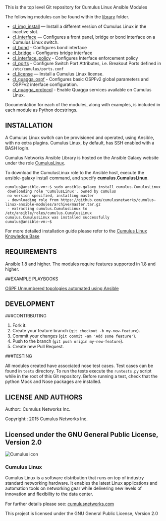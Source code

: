 This is the top level Git repository for Cumulus Linux Ansible Modules

The following modules can be found within the [library](library) folder.

- [cl_img_install](library/cl_img_install.py) — Install a different version of Cumulus Linux in the inactive slot.
- [cl_interface](library/cl_interface.py)  — Configures a front panel, bridge or bond interface on a Cumulus Linux switch.
- [cl_bond](library/cl_bond.py)  - Configures bond interface
- [cl_bridge](library/cl_bridge.py)  - Configures bridge interface
- [cl_interface_policy](library/cl_img_install.py)  - Configures Interface enforcement policy
- [cl_ports](library/cl_ports.py)  - Configure Switch Port Attributes, i.e. Breakout Ports defined in `/etc/cumulus/ports.conf`
- [cl_license](library/cl_license.py)  — Install a Cumulus Linux license.
- [cl_quagga_ospf](library/cl_quagga_ospf.py)  - Configures basic OSPFv2 global parameters and OSPFv2 interface configuration.
- [cl_quagga_protocol](library/cl_quagga_protocol.py)  - Enable Quagga services available on Cumulus Linux.

Documentation for each of the modules, along with examples, is included in each module as Python docstrings.

## INSTALLATION
A Cumulus Linux switch can be provisioned and operated, using Ansible, with no extra plugins. Cumulus Linux, by default, has SSH enabled with a BASH login.

Cumulus Networks Ansible Library is hosted on the Ansible Galaxy website under the role [CumulusLinux](https://galaxy.ansible.com/list#/roles/1875).

To download the CumulusLinux role to the Ansible host, execute the ansible-galaxy install command, and specify **cumulus.CumulusLinux**.

```
cumulus@ansible-vm:~$ sudo ansible-galaxy install cumulus.CumulusLinux
 downloading role 'CumulusLinux', owned by cumulus
 no version specified, installing master
 - downloading role from https://github.com/cumulusnetworks/cumulus-linux-ansible-modules/archive/master.tar.gz
 - extracting cumulus.CumulusLinux to /etc/ansible/roles/cumulus.CumulusLinux
cumulus.CumulusLinux was installed successfully
cumulus@ansible-vm:~$
```

For more detailed installation guide please refer to the [Cumulus Linux Knowledge Base](https://support.cumulusnetworks.com/hc/en-us/articles/204255593)

## REQUIREMENTS

Ansible 1.8 and higher. The modules require features supported in 1.8 and higher.


##EXAMPLE PLAYBOOKS

[OSPF Unnumbered topologies automated using Ansible](https://github.com/CumulusNetworks/example-ospfunnum-ansible)


## DEVELOPMENT

###CONTRIBUTING

1. Fork it.
2. Create your feature branch (`git checkout -b my-new-feature`).
3. Commit your changes (`git commit -am 'Add some feature'`).
4. Push to the branch (`git push origin my-new-feature`).
5. Create new Pull Request.


###TESTING

All modules created have associated nose test cases. Test cases can be found in ``tests`` directory.
To run the tests execute the ``runtests.py`` script while in the root of this Git repository.  Before running a test, check that the python Mock and Nose packages are installed.


## LICENSE AND AUTHORS
Author:: Cumulus Networks Inc.

Copyright:: 2015 Cumulus Networks Inc.

Licensed under the GNU General Public License, Version 2.0
---

![Cumulus icon](http://cumulusnetworks.com/static/cumulus/img/logo_2014.png)

### Cumulus Linux

Cumulus Linux is a software distribution that runs on top of industry standard
networking hardware. It enables the latest Linux applications and automation
tools on networking gear while delivering new levels of innovation and
ﬂexibility to the data center.

For further details please see: [cumulusnetworks.com](http://www.cumulusnetworks.com)

This project is licensed under the GNU General Public License, Version 2.0
